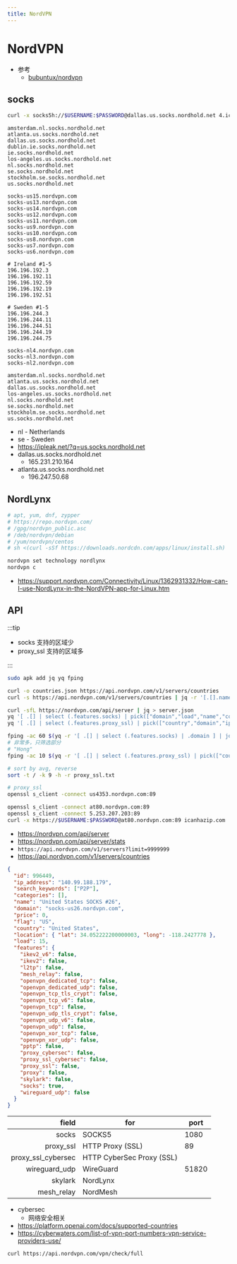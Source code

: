 ```yaml
---
title: NordVPN
---
```


# NordVPN

- 参考
  - [bubuntux/nordvpn](https://github.com/bubuntux/nordvpn)

## socks

```bash
curl -x socks5h://$USERNAME:$PASSWORD@dallas.us.socks.nordhold.net 4.icanhazip.com
```

```
amsterdam.nl.socks.nordhold.net
atlanta.us.socks.nordhold.net
dallas.us.socks.nordhold.net
dublin.ie.socks.nordhold.net
ie.socks.nordhold.net
los-angeles.us.socks.nordhold.net
nl.socks.nordhold.net
se.socks.nordhold.net
stockholm.se.socks.nordhold.net
us.socks.nordhold.net

socks-us15.nordvpn.com
socks-us13.nordvpn.com
socks-us14.nordvpn.com
socks-us12.nordvpn.com
socks-us11.nordvpn.com
socks-us9.nordvpn.com
socks-us10.nordvpn.com
socks-us8.nordvpn.com
socks-us7.nordvpn.com
socks-us6.nordvpn.com

# Ireland #1-5
196.196.192.3
196.196.192.11
196.196.192.59
196.196.192.19
196.196.192.51

# Sweden #1-5
196.196.244.3
196.196.244.11
196.196.244.51
196.196.244.19
196.196.244.75

socks-nl4.nordvpn.com
socks-nl3.nordvpn.com
socks-nl2.nordvpn.com

amsterdam.nl.socks.nordhold.net
atlanta.us.socks.nordhold.net
dallas.us.socks.nordhold.net
los-angeles.us.socks.nordhold.net
nl.socks.nordhold.net
se.socks.nordhold.net
stockholm.se.socks.nordhold.net
us.socks.nordhold.net
```

- nl - Netherlands
- se - Sweden
- https://ipleak.net/?q=us.socks.nordhold.net
- dallas.us.socks.nordhold.net
  - 165.231.210.164
- atlanta.us.socks.nordhold.net
  - 196.247.50.68

## NordLynx

```bash
# apt, yum, dnf, zypper
# https://repo.nordvpn.com/
# /gpg/nordvpn_public.asc
# /deb/nordvpn/debian
# /yum/nordvpn/centos
# sh <(curl -sSf https://downloads.nordcdn.com/apps/linux/install.sh)

nordvpn set technology nordlynx
nordvpn c
```

- https://support.nordvpn.com/Connectivity/Linux/1362931332/How-can-I-use-NordLynx-in-the-NordVPN-app-for-Linux.htm

## API

:::tip

- socks 支持的区域少
- proxy_ssl 支持的区域多

:::

```bash
sudo apk add jq yq fping

curl -o countries.json https://api.nordvpn.com/v1/servers/countries
curl -s https://api.nordvpn.com/v1/servers/countries | jq -r '[.[].name] | sort | unique | .[]'

curl -sfL https://nordvpn.com/api/server | jq > server.json
yq '[ .[] | select (.features.socks) | pick(["domain","load","name","country"])] ' server.json
yq '[ .[] | select (.features.proxy_ssl) | pick(["country","domain","ip_address","load"]) | select(.country | contains("Korea","Hong","Japan"))] | sort_by(.domain) ' server.json

fping -ac 60 $(yq -r '[ .[] | select (.features.socks) | .domain ] | join(" ")' server.json) > socks.txt
# 非常多，只筛选部分
# "Hong"
fping -ac 10 $(yq -r '[ .[] | select (.features.proxy_ssl) | pick(["country","domain","ip_address","load"]) | select(.country | contains("Korea","Japan","Taiwan","Singapore")) | .domain ] | join(" ")' server.json) &> proxy_ssl.txt

# sort by avg, reverse
sort -t / -k 9 -h -r proxy_ssl.txt

# proxy_ssl
openssl s_client -connect us4353.nordvpn.com:89

openssl s_client -connect at80.nordvpn.com:89
openssl s_client -connect 5.253.207.203:89
curl -x https://$USERNAME:$PASSWORD@at80.nordvpn.com:89 icanhazip.com
```

- https://nordvpn.com/api/server
- https://nordvpn.com/api/server/stats
- `https://api.nordvpn.com/v1/servers?limit=9999999`
- https://api.nordvpn.com/v1/servers/countries

```json
{
  "id": 996449,
  "ip_address": "140.99.188.179",
  "search_keywords": ["P2P"],
  "categories": [],
  "name": "United States SOCKS #26",
  "domain": "socks-us26.nordvpn.com",
  "price": 0,
  "flag": "US",
  "country": "United States",
  "location": { "lat": 34.052222200000003, "long": -118.2427778 },
  "load": 15,
  "features": {
    "ikev2_v6": false,
    "ikev2": false,
    "l2tp": false,
    "mesh_relay": false,
    "openvpn_dedicated_tcp": false,
    "openvpn_dedicated_udp": false,
    "openvpn_tcp_tls_crypt": false,
    "openvpn_tcp_v6": false,
    "openvpn_tcp": false,
    "openvpn_udp_tls_crypt": false,
    "openvpn_udp_v6": false,
    "openvpn_udp": false,
    "openvpn_xor_tcp": false,
    "openvpn_xor_udp": false,
    "pptp": false,
    "proxy_cybersec": false,
    "proxy_ssl_cybersec": false,
    "proxy_ssl": false,
    "proxy": false,
    "skylark": false,
    "socks": true,
    "wireguard_udp": false
  }
}
```

|              field | for                       | port  |
| -----------------: | ------------------------- | ----- |
|              socks | SOCKS5                    | 1080  |
|          proxy_ssl | HTTP Proxy (SSL)          | 89    |
| proxy_ssl_cybersec | HTTP CyberSec Proxy (SSL) |
|      wireguard_udp | WireGuard                 | 51820 |
|            skylark | NordLynx                  |
|         mesh_relay | NordMesh                  |

- cybersec
  - 网络安全相关
- https://platform.openai.com/docs/supported-countries
- https://cyberwaters.com/list-of-vpn-port-numbers-vpn-service-providers-use/

```bash
curl https://api.nordvpn.com/vpn/check/full
```
